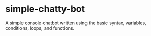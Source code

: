 # simple-chatty-bot

A simple console chatbot written
using the basic syntax, variables, conditions,
loops, and functions.